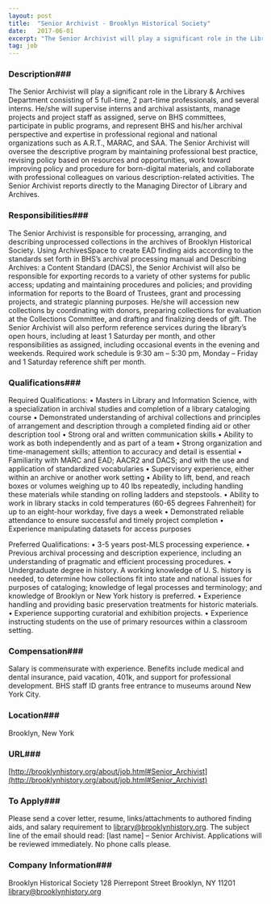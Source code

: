 ```yaml
---
layout: post
title:  "Senior Archivist - Brooklyn Historical Society"
date:   2017-06-01
excerpt: "The Senior Archivist will play a significant role in the Library & Archives Department consisting of 5 full-time, 2 part-time professionals, and several interns. He/she will supervise interns and archival assistants, manage projects and project staff as assigned, serve on BHS committees, participate in public programs, and represent BHS and..."
tag: job
---
```


### Description###

The Senior Archivist will play a significant role in the Library & Archives Department consisting of 5 full-time, 2 part-time professionals, and several interns. He/she will supervise interns and archival assistants, manage projects and project staff as assigned, serve on BHS committees, participate in public programs, and represent BHS and his/her archival perspective and expertise in professional regional and national organizations such as A.R.T., MARAC, and SAA.  The Senior Archivist will oversee the descriptive program by maintaining professional best practice, revising policy based on resources and opportunities, work toward improving policy and procedure for born-digital materials, and collaborate with professional colleagues on various description-related activities.  The Senior Archivist reports directly to the Managing Director of Library and Archives.  


### Responsibilities###

The Senior Archivist is responsible for processing, arranging, and describing unprocessed collections in the archives of Brooklyn Historical Society.  Using ArchivesSpace to create EAD finding aids according to the standards set forth in BHS’s archival processing manual and Describing Archives: a Content Standard (DACS), the Senior Archivist will also be responsible for exporting records to a variety of other systems for public access; updating and maintaining procedures and policies; and providing information for reports to the Board of Trustees, grant and processing projects, and strategic planning purposes.  He/she will accession new collections by coordinating with donors, preparing collections for evaluation at the Collections Committee, and drafting and finalizing deeds of gift.  The Senior Archivist will also perform reference services during the library’s open hours, including at least 1 Saturday per month, and other responsibilities as assigned, including occasional events in the evening and weekends.  Required work schedule is 9:30 am – 5:30 pm, Monday – Friday and 1 Saturday reference shift per month.   


### Qualifications###

Required Qualifications:
•	Masters in Library and Information Science, with a specialization in archival studies and completion of a library cataloging course
•	Demonstrated understanding of archival collections and principles of arrangement and description through a completed finding aid or other description tool
•	Strong oral and written communication skills
•	Ability to work as both independently and as part of a team
•	Strong organization and time-management skills; attention to accuracy and detail is essential
•	Familiarity with MARC and EAD; AACR2 and DACS; and with the use and application of standardized vocabularies 
•	Supervisory experience, either within an archive or another work setting
•	Ability to lift, bend, and reach boxes or volumes weighing up to 40 lbs repeatedly, including handling these materials while standing on rolling ladders and stepstools.
•	Ability to work in library stacks in cold temperatures (60-65 degrees Fahrenheit) for up to an eight-hour workday, five days a week
•	Demonstrated reliable attendance to ensure successful and timely project completion
•	Experience manipulating datasets for access purposes

Preferred Qualifications:
•	3-5 years post-MLS processing experience.
•	Previous archival processing and description experience, including an understanding of pragmatic and efficient processing procedures.
•	Undergraduate degree in history. A working knowledge of U. S. history is needed, to determine how collections fit into state and national issues for purposes of cataloging; knowledge of legal processes and terminology; and knowledge of Brooklyn or New York history is preferred. 
•	Experience handling and providing basic preservation treatments for historic materials.
•	Experience supporting curatorial and exhibition projects.
•	Experience instructing students on the use of primary resources within a classroom setting.


### Compensation###

Salary is commensurate with experience.  Benefits include medical and dental insurance, paid vacation, 401k, and support for professional development.  BHS staff ID grants free entrance to museums around New York City.


### Location###

Brooklyn, New York


### URL###

[http://brooklynhistory.org/about/job.html#Senior_Archivist](http://brooklynhistory.org/about/job.html#Senior_Archivist)

### To Apply###

Please send a cover letter, resume, links/attachments to authored finding aids, and salary requirement to library@brooklynhistory.org. The subject line of the email should read: [last name] – Senior Archivist. Applications will be reviewed immediately.  No phone calls please.


### Company Information###

Brooklyn Historical Society
128 Pierrepont Street
Brooklyn, NY 11201
library@brooklynhistory.org



